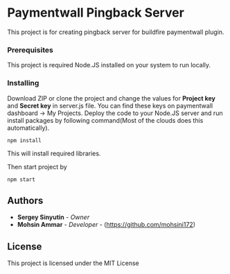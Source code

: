 # Paymentwall Pingback Server

This project is for creating pingback server for buildfire paymentwall plugin.

### Prerequisites

This project is required Node.JS installed on your system to run locally.

### Installing

Download ZIP or clone the project and change the values for <b>Project key</b> and <b>Secret key</b> in server.js file. You can find these keys on paymentwall dashboard -> My Projects. Deploy the code to your Node.JS server and run install packages by following command(Most of the clouds does this automatically).

```
npm install
```
This will install required libraries.

Then start project by
```
npm start
```

## Authors
* **Sergey Sinyutin** - *Owner*
* **Mohsin Ammar** - *Developer* - (https://github.com/mohsini172)

## License

This project is licensed under the MIT License

